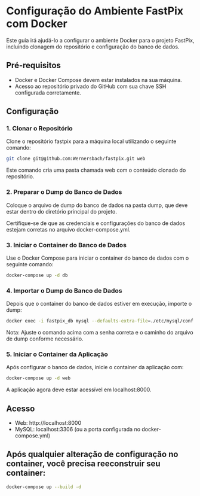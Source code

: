 # Configuração do Ambiente FastPix com Docker
Este guia irá ajudá-lo a configurar o ambiente Docker para o projeto FastPix, incluindo clonagem do repositório e configuração do banco de dados.
## Pré-requisitos
- Docker e Docker Compose devem estar instalados na sua máquina.
- Acesso ao repositório privado do GitHub com sua chave SSH configurada corretamente.

## Configuração

### 1. Clonar o Repositório

Clone o repositório fastpix para a máquina local utilizando o seguinte comando:
```bash
git clone git@github.com:Wernersbach/fastpix.git web
```
Este comando cria uma pasta chamada web com o conteúdo clonado do repositório.

### 2. Preparar o Dump do Banco de Dados
Coloque o arquivo de dump do banco de dados na pasta dump, que deve estar dentro do diretório principal do projeto.

Certifique-se de que as credenciais e configurações do banco de dados estejam corretas no arquivo docker-compose.yml.

### 3. Iniciar o Container do Banco de Dados
Use o Docker Compose para iniciar o container do banco de dados com o seguinte comando:
```bash
docker-compose up -d db
```

### 4. Importar o Dump do Banco de Dados
Depois que o container do banco de dados estiver em execução, importe o dump:
```bash
docker exec -i fastpix_db mysql --defaults-extra-file=./etc/mysql/conf.d/config.cnf -u fastpix fastpix < ./dump/fastpix.sql
```
Nota: Ajuste o comando acima com a senha correta e o caminho do arquivo de dump conforme necessário.

### 5. Iniciar o Container da Aplicação
Após configurar o banco de dados, inicie o container da aplicação com:
```bash
docker-compose up -d web
```

A aplicação agora deve estar acessível em localhost:8000.

## Acesso
- Web: http://localhost:8000
- MySQL: localhost:3306 (ou a porta configurada no docker-compose.yml)

## Após qualquier alteração de configuração no container, você precisa reeconstruir seu container:
```bash
docker-compose up --build -d
```